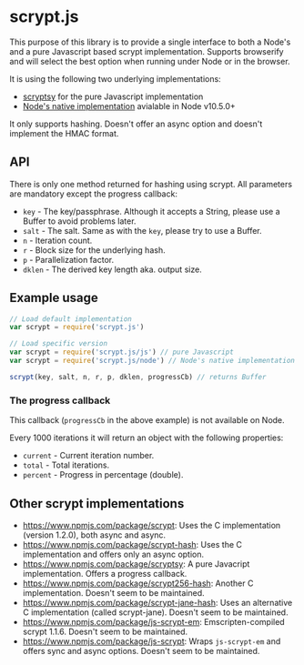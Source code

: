 # scrypt.js

This purpose of this library is to provide a single interface to both a Node's and a pure Javascript based scrypt implementation.
Supports browserify and will select the best option when running under Node or in the browser.

It is using the following two underlying implementations:
- [scryptsy](https://github.com/cryptocoinjs/scryptsy) for the pure Javascript implementation
- [Node's native implementation](https://nodejs.org/api/crypto.html#crypto_crypto_scryptsync_password_salt_keylen_options) avialable in Node v10.5.0+

It only supports hashing. Doesn't offer an async option and doesn't implement the HMAC format.

## API

There is only one method returned for hashing using scrypt. All parameters are mandatory except the progress callback:
- `key` - The key/passphrase. Although it accepts a String, please use a Buffer to avoid problems later.
- `salt` - The salt. Same as with the `key`, please try to use a Buffer.
- `n` - Iteration count.
- `r` - Block size for the underlying hash.
- `p` - Parallelization factor.
- `dklen` - The derived key length aka. output size.

## Example usage

```js
// Load default implementation
var scrypt = require('scrypt.js')

// Load specific version
var scrypt = require('scrypt.js/js') // pure Javascript
var scrypt = require('scrypt.js/node') // Node's native implementation if available, Javascript implementation otherwise

scrypt(key, salt, n, r, p, dklen, progressCb) // returns Buffer
```

### The progress callback

This callback (`progressCb` in the above example) is not available on Node.

Every 1000 iterations it will return an object with the following properties:
- `current` - Current iteration number.
- `total` - Total iterations.
- `percent` - Progress in percentage (double).

## Other scrypt implementations

- https://www.npmjs.com/package/scrypt: Uses the C implementation (version 1.2.0), both async and async.
- https://www.npmjs.com/package/scrypt-hash: Uses the C implementation and offers only an async option.
- https://www.npmjs.com/package/scryptsy: A pure Javacript implementation. Offers a progress callback.
- https://www.npmjs.com/package/scrypt256-hash: Another C implementation. Doesn't seem to be maintained.
- https://www.npmjs.com/package/scrypt-jane-hash: Uses an alternative C implementation (called scrypt-jane). Doesn't seem to be maintained.
- https://www.npmjs.com/package/js-scrypt-em: Emscripten-compiled scrypt 1.1.6. Doesn't seem to be maintained.
- https://www.npmjs.com/package/js-scrypt: Wraps `js-scrypt-em` and offers sync and async options. Doesn't seem to be maintained.
